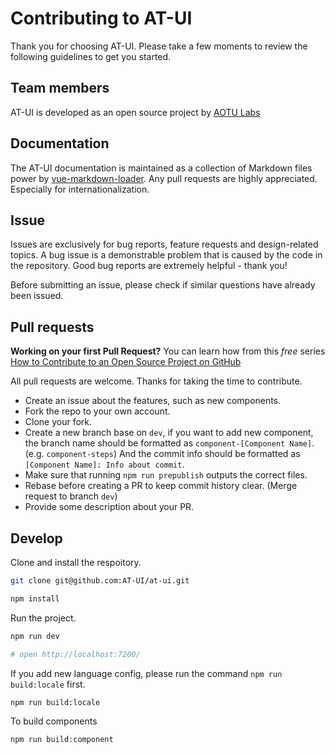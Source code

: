 
# Contributing to AT-UI


Thank you for choosing AT-UI. Please take a few moments to review the following guidelines to get you started.

## Team members

AT-UI is developed as an open source project by [AOTU Labs](https://aotu.io/)

## Documentation

The AT-UI documentation is maintained as a collection of Markdown files power by [vue-markdown-loader](https://www.npmjs.com/package/vue-markdown-loader). Any pull requests are highly appreciated. Especially for internationalization.

## Issue

Issues are exclusively for bug reports, feature requests and design-related topics. A bug issue is a demonstrable problem that is caused by the code in the repository. Good bug reports are extremely helpful - thank you!

Before submitting an issue, please check if similar questions have already been issued.

## Pull requests

**Working on your first Pull Request?** You can learn how from this *free* series
[How to Contribute to an Open Source Project on GitHub](https://egghead.io/series/how-to-contribute-to-an-open-source-project-on-github)

All pull requests are welcome. Thanks for taking the time to contribute.

- Create an issue about the features, such as new components.
- Fork the repo to your own account.
- Clone your fork.
- Create a new branch base on `dev`, if you want to add new component, the branch name should be formatted as `component-[Component Name]`. (e.g. `component-steps`) And the commit info should be formatted as `[Component Name]: Info about commit`.
- Make sure that running `npm run prepublish` outputs the correct files.
- Rebase before creating a PR to keep commit history clear. (Merge request to branch `dev`)
- Provide some description about your PR.

## Develop

Clone and install the respoitory.

```bash
git clone git@github.com:AT-UI/at-ui.git

npm install
```

Run the project.

```bash
npm run dev

# open http://localhost:7200/
```

If you add new language config, please run the command `npm run build:locale` first.

```bash
npm run build:locale
```

To build components

```bash
npm run build:component
```
